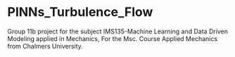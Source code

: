 # PINNs_Turbulence_Flow
Group 11b project for the subject IMS135-Machine Learning and Data Driven Modeling applied in Mechanics, For the Msc. Course Applied Mechanics from Chalmers University.
